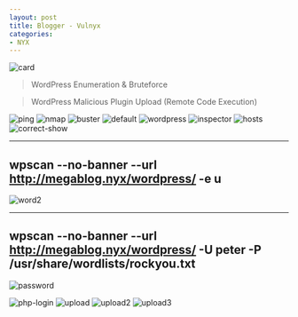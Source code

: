 ```yaml
---
layout: post
title: Blogger - Vulnyx
categories:
- NYX
---
```



![card](https://github.com/user-attachments/assets/bc7c1c0f-ac37-414a-b388-e3562f7dbc12)

> WordPress Enumeration & Bruteforce

> WordPress Malicious Plugin Upload (Remote Code Execution)


![ping](https://github.com/user-attachments/assets/78f7ed04-3991-4c91-b2f9-35a2b57d655a)
![nmap](https://github.com/user-attachments/assets/d633d1e6-1dc6-47b7-b88a-c0b7ffaed474)
![buster](https://github.com/user-attachments/assets/6437da45-ecf0-4bc1-8c66-877e7c7048d4)
![default](https://github.com/user-attachments/assets/a426c8ff-5ff4-4ea0-8b63-990f155d97ce)
![wordpress](https://github.com/user-attachments/assets/616b2ae6-35fe-4ece-a23d-055e519037f8)
![inspector](https://github.com/user-attachments/assets/0c8f1684-a0e7-4ed7-865f-3040237a7309)
![hosts](https://github.com/user-attachments/assets/999e312b-8d80-4446-8664-87eff50ee1aa)
![correct-show](https://github.com/user-attachments/assets/622a4996-872b-4ef3-8f6e-060136ae2721)

-----
wpscan --no-banner --url http://megablog.nyx/wordpress/ -e u
-----
![word2](https://github.com/user-attachments/assets/ea4b84a9-3102-4ba4-957b-eb20eb3cb1bb)

-----
wpscan --no-banner --url http://megablog.nyx/wordpress/ -U peter -P /usr/share/wordlists/rockyou.txt
-----
![password](https://github.com/user-attachments/assets/959298e4-3ab8-4061-b028-c17c35a994d4)

![php-login](https://github.com/user-attachments/assets/acc6d7cc-4558-4b2a-842e-cea064f6e070)
![upload](https://github.com/user-attachments/assets/ef58317d-1d24-429f-80c9-ca7b690d263f)
![upload2](https://github.com/user-attachments/assets/ce01f16b-b9e9-4adf-bb74-a42cad6d55f2)
![upload3](https://github.com/user-attachments/assets/3e8454e3-c762-4850-8ea5-78e582840f41)

